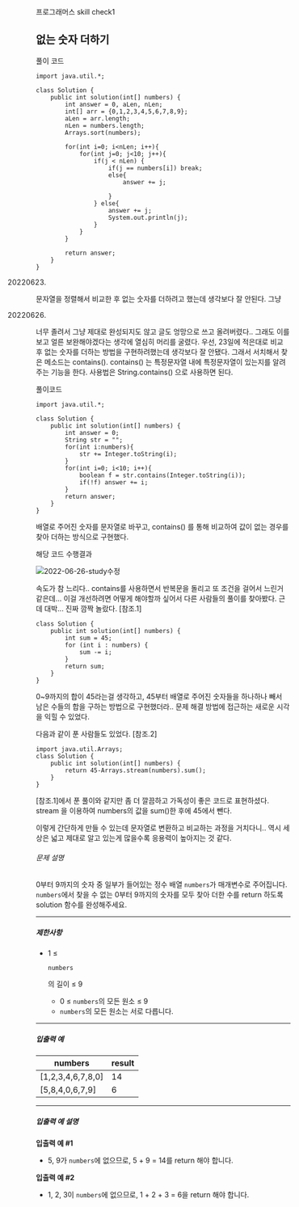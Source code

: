 프로그래머스 skill check1

## 없는 숫자 더하기

풀이 코드        

    import java.util.*;
    
    class Solution {
        public int solution(int[] numbers) {
            int answer = 0, aLen, nLen;
            int[] arr = {0,1,2,3,4,5,6,7,8,9};
            aLen = arr.length;
            nLen = numbers.length;
            Arrays.sort(numbers);
    
            for(int i=0; i<nLen; i++){
                for(int j=0; j<10; j++){
                    if(j < nLen) {
                        if(j == numbers[i]) break;
                        else{
                            answer += j;
    
                        }
                    } else{
                        answer += j;
                        System.out.println(j);
                    }
                }
            }
    
            return answer;
        }
    }
20220623.
문자열을 정렬해서 비교한 후 없는 숫자를 더하려고 했는데 생각보다 잘 안된다. 그냥 

20220626.
너무 졸려서 그냥 제대로 완성되지도 않고 글도 엉망으로 쓰고 올려버렸다.. 그래도 이를 보고 얼른 보완해야겠다는 생각에 열심히 머리를 굴렸다.
우선, 23일에 적은대로 비교 후 없는 숫자를 더하는 방법을 구현하려했는데 생각보다 잘 안됐다. 그래서 서치해서 찾은 메소드는 contains().
contains() 는 특정문자열 내에 특정문자열이 있는지를 알려주는 기능을 한다. 
사용법은 String.contains(<String>) 으로 사용하면 된다.

풀이코드

    import java.util.*;
    
    class Solution {
        public int solution(int[] numbers) {
            int answer = 0;
            String str = "";
            for(int i:numbers){
                str += Integer.toString(i);
            }
            for(int i=0; i<10; i++){
                boolean f = str.contains(Integer.toString(i));
                if(!f) answer += i;
            }
            return answer;
        }
    }
배열로 주어진 숫자를 문자열로 바꾸고, contains() 를 통해 비교하여 값이 없는 경우를 찾아 더하는 방식으로 구현했다.

해당 코드 수행결과

![2022-06-26-study수정](https://user-images.githubusercontent.com/107258272/175816433-1dc83569-0afa-4631-8ffc-b3b108573273.PNG)

속도가 참 느리다..  contains를 사용하면서 반복문을 돌리고 또 조건을 걸어서 느린거 같은데... 이걸 개선하려면 어떻게 해야할까 싶어서
다른 사람들의 풀이를 찾아봤다. 근데 대박... 진짜 깜짝 놀랐다.
[참조.1]

    class Solution {
        public int solution(int[] numbers) {
            int sum = 45;
            for (int i : numbers) {
                sum -= i;
            }
            return sum;
        }
    }

0~9까지의 합이 45라는걸 생각하고, 45부터 배열로 주어진 숫자들을 하나하나 빼서 남은 수들의 합을 구하는 방법으로 구현했더라..
문제 해결 방법에 접근하는 새로운 시각을 익힐 수 있었다. 

다음과 같이 푼 사람들도 있었다.
[참조.2]

    import java.util.Arrays;
    class Solution {
        public int solution(int[] numbers) {
            return 45-Arrays.stream(numbers).sum();
        }
    }

[참조.1]에서 푼 풀이와 같지만 좀 더 깔끔하고 가독성이 좋은 코드로 표현하셨다. stream 을 이용하여 numbers의 값을 sum()한 후에 45에서 뺀다.

이렇게 간단하게 만들 수 있는데 문자열로 변환하고 비교하는 과정을 거치다니.. 역시 세상은 넓고 제대로 알고 있는게 많을수록 응용력이 높아지는 것 같다.



###### 문제 설명

0부터 9까지의 숫자 중 일부가 들어있는 정수 배열 `numbers`가 매개변수로 주어집니다. `numbers`에서 찾을 수 없는 0부터 9까지의 숫자를 모두 찾아 더한 수를 return 하도록 solution 함수를 완성해주세요.

------

##### 제한사항

- 1 ≤

   

  ```
  numbers
  ```

  의 길이 ≤ 9

  - 0 ≤ `numbers`의 모든 원소 ≤ 9
  - `numbers`의 모든 원소는 서로 다릅니다.

------

##### 입출력 예

| numbers           | result |
| ----------------- | ------ |
| [1,2,3,4,6,7,8,0] | 14     |
| [5,8,4,0,6,7,9]   | 6      |

------

##### 입출력 예 설명

**입출력 예 #1**

- 5, 9가 `numbers`에 없으므로, 5 + 9 = 14를 return 해야 합니다.

**입출력 예 #2**

- 1, 2, 3이 `numbers`에 없으므로, 1 + 2 + 3 = 6을 return 해야 합니다.
